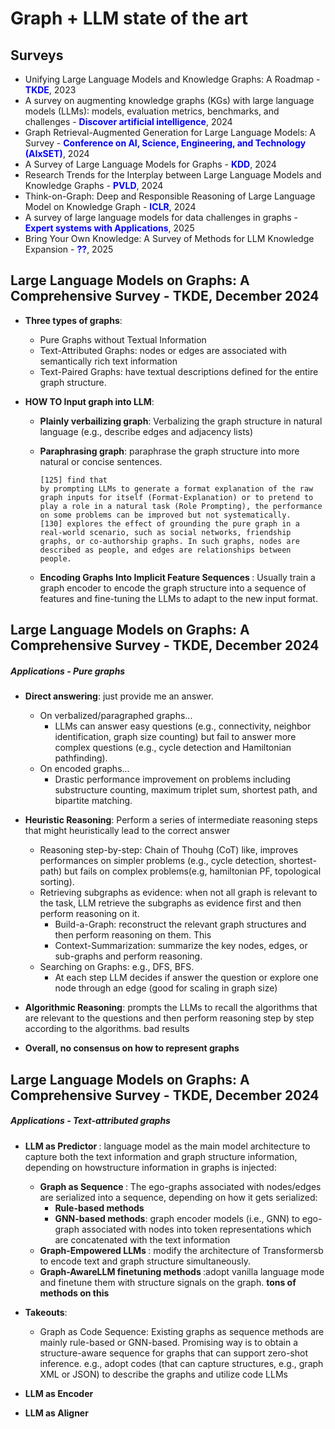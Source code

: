 # Graph + LLM state of the art

## Surveys

- Unifying Large Language Models and Knowledge Graphs: A Roadmap - <b style="color: blue;">TKDE</b>, 2023
- A survey on augmenting knowledge graphs (KGs) with large language models (LLMs): models, evaluation metrics, benchmarks, and challenges - <b style="color: blue;">Discover artificial intelligence</b>, 2024
- Graph Retrieval-Augmented Generation for Large Language Models: A Survey - <b style="color: blue;">Conference on AI, Science, Engineering, and Technology (AIxSET)</b>, 2024
- A Survey of Large Language Models for Graphs - <b style="color: blue;">KDD</b>, 2024
- Research Trends for the Interplay between Large Language Models and Knowledge Graphs - <b style="color: blue;">PVLD</b>, 2024
- Think-on-Graph: Deep and Responsible Reasoning of Large Language Model on Knowledge Graph - <b style="color: blue;">ICLR</b>, 2024
- A survey of large language models for data challenges in graphs - <b style="color: blue;">Expert systems with Applications</b>, 2025
- Bring Your Own Knowledge: A Survey of Methods for LLM Knowledge Expansion - <b style="color: blue;">??</b>, 2025


## Large Language Models on Graphs: A Comprehensive Survey - TKDE, December 2024

- **Three types of graphs**:
    - Pure Graphs without Textual Information
    - Text-Attributed Graphs: nodes or edges are associated with semantically rich text information
    - Text-Paired Graphs: have textual descriptions defined for the entire graph structure.

- **HOW TO Input graph into LLM**:

    - <b>Plainly verbailizing graph</b>: Verbalizing the graph structure in natural language (e.g., describe edges and adjacency lists)
    - <b>Paraphrasing graph</b>: paraphrase the graph structure into more natural or concise sentences.

        ```
        [125] find that
        by prompting LLMs to generate a format explanation of the raw graph inputs for itself (Format-Explanation) or to pretend to play a role in a natural task (Role Prompting), the performance on some problems can be improved but not systematically.
        [130] explores the effect of grounding the pure graph in a real-world scenario, such as social networks, friendship graphs, or co-authorship graphs. In such graphs, nodes are described as people, and edges are relationships between people.
        ```

    - <b> Encoding Graphs Into Implicit Feature Sequences </b>:  Usually train a graph encoder to encode the graph structure into a sequence of features and fine-tuning the LLMs to adapt to the new input format.

## Large Language Models on Graphs: A Comprehensive Survey - TKDE, December 2024

##### Applications - **Pure graphs**

- <b>Direct answering</b>: just provide me an answer.
    - On verbalized/paragraphed graphs...
        - LLMs can answer easy questions (e.g., connectivity, neighbor identification, graph size counting) but fail to answer more complex questions (e.g., cycle detection and Hamiltonian pathfinding).
    - On encoded graphs...
        - Drastic performance improvement on problems including substructure counting, maximum triplet sum, shortest path, and bipartite matching.
- <b>Heuristic Reasoning</b>: Perform a series of intermediate reasoning steps that might heuristically lead to the correct answer
    - Reasoning step-by-step: Chain of Thouhg (CoT) like, improves performances on simpler problems (e.g., cycle detection, shortest-path) but fails on complex problems(e.g, hamiltonian PF, topological sorting).
    - Retrieving subgraphs as evidence</b>: when not all graph is relevant to the task, LLM retrieve the subgraphs as evidence first and then perform reasoning on it.
        - Build-a-Graph: reconstruct the relevant graph structures and then perform reasoning on them. This
        - Context-Summarization: summarize the key nodes, edges, or sub-graphs and perform reasoning.
    - Searching on Graphs</b>: e.g., DFS, BFS.
        - At each step LLM decides if answer the question or explore one node through an edge (good for scaling in graph size)
- <b>Algorithmic Reasoning</b>: prompts the LLMs to recall the algorithms that are relevant to the questions and then perform reasoning step by step according to the algorithms. bad results

- **Overall, no consensus on how to represent graphs**

## Large Language Models on Graphs: A Comprehensive Survey - TKDE, December 2024

##### Applications - **Text-attributed graphs** 

- <b> LLM as Predictor </b>: language model as the main model architecture to capture both the text information and graph structure information, depending on howstructure information in graphs is injected:
    - <b> Graph as Sequence </b>: The ego-graphs associated with nodes/edges are serialized into a sequence, depending on how it gets serialized:
        - <b> Rule-based methods </b>
        - <b> GNN-based methods</b>: graph encoder models (i.e., GNN) to ego-graph associated with nodes into token representations which are concatenated with the text information
    - <b> Graph-Empowered LLMs </b>:  modify the architecture of Transformersb to encode text and graph structure simultaneously.
    - <b> Graph-AwareLLM finetuning methods </b>:adopt vanilla language mode and finetune them with structure signals on the graph. **tons of methods on this**
- **Takeouts**:
    - Graph as Code Sequence: Existing graphs as sequence methods are mainly rule-based or GNN-based. Promising way is to obtain a structure-aware sequence for graphs that can support zero-shot inference. e.g., adopt codes (that can capture structures, e.g., graph XML or JSON) to describe the graphs and utilize code LLMs

- <b> LLM as Encoder </b>
- <b> LLM as Aligner </b>